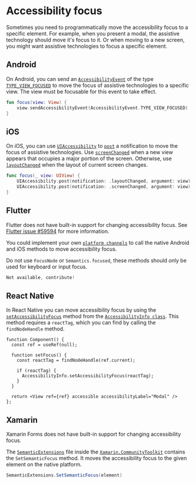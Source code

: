 # Accessibility focus

Sometimes you need to programmatically move the accessibility focus to a specific element. For example, when you present a modal, the assistive technology should move it's focus to it. Or when moving to a new screen, you might want assistive technologies to focus a specific element.

## Android

On Android, you can send an [`AccessibilityEvent`](https://developer.android.com/reference/android/view/accessibility/AccessibilityEvent) of the type [`TYPE_VIEW_FOCUSED`](https://developer.android.com/reference/android/view/accessibility/AccessibilityEvent#TYPE_VIEW_FOCUSED) to move the focus of assistive technologies to a specific view. The view must be focusable for this event to take effect.

```kotlin
fun focus(view: View) {
    view.sendAccessibilityEvent(AccessibilityEvent.TYPE_VIEW_FOCUSED)
}
```

## iOS

On iOS, you can use [`UIAccessibility`](https://developer.apple.com/documentation/objectivec/nsobject/uiaccessibility) to [`post`](https://developer.apple.com/documentation/uikit/uiaccessibility/1615194-post) a notification to move the focus of assistive technologies. Use [`screenChanged`](https://developer.apple.com/documentation/uikit/uiaccessibility/notification/1620198-screenchanged/) when a new view appears that occupies a major portion of the screen. Otherwise, use [`layoutChanged`](https://developer.apple.com/documentation/uikit/uiaccessibility/notification/1620186-layoutchanged) when the layout of current screen changes.

```swift
func focus(_ view: UIView) {
    UIAccessibility.post(notification: .layoutChanged, argument: view)
    UIAccessibility.post(notification: .screenChanged, argument: view)
}
```

## Flutter

Flutter does not have built-in support for changing accessibility focus. See [Flutter issue #59594](https://github.com/flutter/flutter/issues/59594) for more information.

You could implement your own [`platform channels`](https://docs.flutter.dev/development/platform-integration/platform-channels) to call the native Android and iOS methods to move accessibility focus.

Do not use `FocusNode` or `Semantics.focused`, these methods should only be used for keyboard or input focus.

```dart
Not available, contribute!
```

## React Native

In React Native you can move accessibility focus by using the [`setAccessibilityFocus`](https://reactnative.dev/docs/accessibilityinfo#setaccessibilityfocus) method from the [`AccessibilityInfo class`](https://reactnative.dev/docs/accessibilityinfo). This method requires a `reactTag`, which you can find by calling the `findNodeHandle` method.

```tsx
function Component() {
  const ref = useRef(null);
  
  function setFocus() {
    const reactTag = findNodeHandle(ref.current);
    
    if (reactTag) {
      AccessibilityInfo.setAccessibilityFocus(reactTag);
    }
  }

  return <View ref={ref} accessible accessibilityLabel="Modal" />
};
```

## Xamarin

Xamarin Forms does not have built-in support for changing accessibility focus.

The [`SemanticExtensions`](https://github.com/xamarin/XamarinCommunityToolkit/blob/main/src/CommunityToolkit/Xamarin.CommunityToolkit/Extensions/Semantic/SemanticExtensions.shared.cs) file inside the [`Xamarin.CommunityToolkit`](https://github.com/xamarin/XamarinCommunityToolkit) contains the `SetSemanticFocus` method. It moves the accessibility focus to the given element on the native platform.

```csharp
SemanticExtensions.SetSemanticFocus(element)
```
